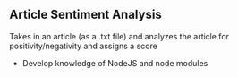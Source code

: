 ## Article Sentiment Analysis
Takes in an article (as a .txt file) and analyzes the article for positivity/negativity and assigns a score

* Develop knowledge of NodeJS and node modules
